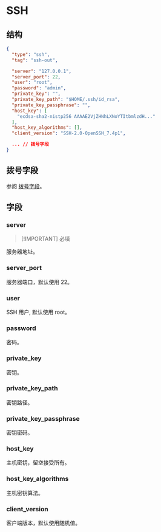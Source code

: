 # SSH

## 结构

```json
{
  "type": "ssh",
  "tag": "ssh-out",

  "server": "127.0.0.1",
  "server_port": 22,
  "user": "root",
  "password": "admin",
  "private_key": "",
  "private_key_path": "$HOME/.ssh/id_rsa",
  "private_key_passphrase": "",
  "host_key": [
    "ecdsa-sha2-nistp256 AAAAE2VjZHNhLXNoYTItbmlzdH..."
  ],
  "host_key_algorithms": [],
  "client_version": "SSH-2.0-OpenSSH_7.4p1",

  ... // 拨号字段
}
```

## 拨号字段

参阅 [拨号字段](../shared/dial)。

## 字段

### server

> [!IMPORTANT] 必填

服务器地址。

### server_port

服务器端口，默认使用 22。

### user

SSH 用户, 默认使用 root。

### password

密码。

### private_key

密钥。

### private_key_path

密钥路径。

### private_key_passphrase

密钥密码。

### host_key

主机密钥，留空接受所有。

### host_key_algorithms

主机密钥算法。

### client_version

客户端版本，默认使用随机值。

